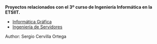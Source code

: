 **Proyectos relacionados con el 3º curso de Ingeniería Informática en la ETSIIT.**

* [Informática Gráfica](/IG)
* [Ingeniería de Servidores](/ISE)



Author: Sergio Cervilla Ortega
